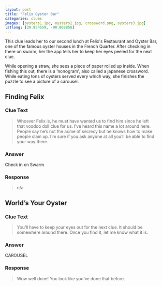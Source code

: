 ```yaml
---
layout: post
title: "Felix Oyster Bar"
categories: clues
images: [oysters1.jpg, oysters2.jpg, crossword.png, oysters3.jpg]
latlong: [29.954559, -90.068858]
---
```


This clue leads her to our second lunch at Felix's Restaurant and Oyster Bar, one of the famous oyster houses in the French Quarter. After checking in there on swarm, her the app tells her to keep her eyes peeled for the next clue.

While opening a straw, she sees a piece of paper rolled up inside. When fishing this out, there is a 'nonogram', also called a japanese crossword. While eating tons of oysters served every which way, she finishes the puzzle to see a picture of a carousel.

<!--excerpt-->


## Finding Felix

### Clue Text
>Whoever Felix is, he must have wanted us to find him since he left that voodoo doll clue for us. I’ve heard this name a lot around here. People say he’s not the acme of secrecy but he knows how to make people clam up. I’m sure if you ask anyone at all you’ll be able to find your way there.

### Answer
Check in on Swarm

### Response
>n/a

## World’s Your Oyster

### Clue Text
><p>You’ll have to keep your eyes out for the next clue. It should be somewhere around there. Once you find it, let me know what it is.</p>

### Answer
CAROUSEL

### Response
>Wow well done! You look like you’ve done that before.

